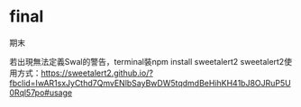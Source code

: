 # final
期末

若出現無法定義Swal的警告，terminal裝npm install sweetalert2
sweetalert2使用方式：https://sweetalert2.github.io/?fbclid=IwAR1sxJyCthd7QmvENlbSayBwDW5tqdmdBeHihKH41bJ8OJRuP5U0Rql57po#usage
